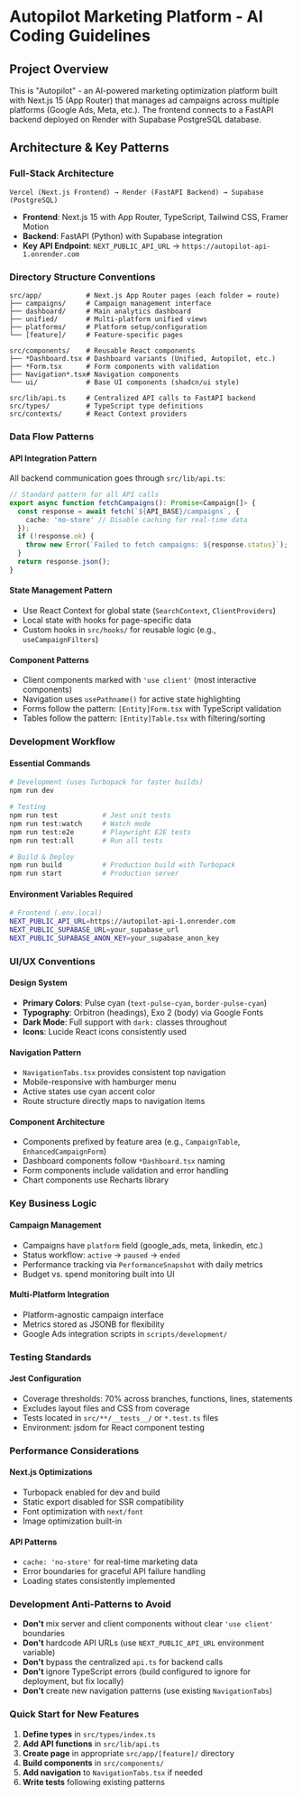 # Autopilot Marketing Platform - AI Coding Guidelines

## Project Overview
This is "Autopilot" - an AI-powered marketing optimization platform built with Next.js 15 (App Router) that manages ad campaigns across multiple platforms (Google Ads, Meta, etc.). The frontend connects to a FastAPI backend deployed on Render with Supabase PostgreSQL database.

## Architecture & Key Patterns

### Full-Stack Architecture
```
Vercel (Next.js Frontend) → Render (FastAPI Backend) → Supabase (PostgreSQL)
```

- **Frontend**: Next.js 15 with App Router, TypeScript, Tailwind CSS, Framer Motion
- **Backend**: FastAPI (Python) with Supabase integration
- **Key API Endpoint**: `NEXT_PUBLIC_API_URL` → `https://autopilot-api-1.onrender.com`

### Directory Structure Conventions
```
src/app/           # Next.js App Router pages (each folder = route)
├── campaigns/     # Campaign management interface
├── dashboard/     # Main analytics dashboard
├── unified/       # Multi-platform unified views
├── platforms/     # Platform setup/configuration
└── [feature]/     # Feature-specific pages

src/components/    # Reusable React components
├── *Dashboard.tsx # Dashboard variants (Unified, Autopilot, etc.)
├── *Form.tsx      # Form components with validation
├── Navigation*.tsx# Navigation components
└── ui/            # Base UI components (shadcn/ui style)

src/lib/api.ts     # Centralized API calls to FastAPI backend
src/types/         # TypeScript type definitions
src/contexts/      # React Context providers
```

### Data Flow Patterns

#### API Integration Pattern
All backend communication goes through `src/lib/api.ts`:
```typescript
// Standard pattern for all API calls
export async function fetchCampaigns(): Promise<Campaign[]> {
  const response = await fetch(`${API_BASE}/campaigns`, {
    cache: 'no-store' // Disable caching for real-time data
  });
  if (!response.ok) {
    throw new Error(`Failed to fetch campaigns: ${response.status}`);
  }
  return response.json();
}
```

#### State Management Pattern
- Use React Context for global state (`SearchContext`, `ClientProviders`)
- Local state with hooks for page-specific data
- Custom hooks in `src/hooks/` for reusable logic (e.g., `useCampaignFilters`)

#### Component Patterns
- Client components marked with `'use client'` (most interactive components)
- Navigation uses `usePathname()` for active state highlighting
- Forms follow the pattern: `[Entity]Form.tsx` with TypeScript validation
- Tables follow the pattern: `[Entity]Table.tsx` with filtering/sorting

### Development Workflow

#### Essential Commands
```bash
# Development (uses Turbopack for faster builds)
npm run dev

# Testing
npm run test           # Jest unit tests
npm run test:watch     # Watch mode
npm run test:e2e       # Playwright E2E tests
npm run test:all       # Run all tests

# Build & Deploy
npm run build          # Production build with Turbopack
npm run start          # Production server
```

#### Environment Variables Required
```bash
# Frontend (.env.local)
NEXT_PUBLIC_API_URL=https://autopilot-api-1.onrender.com
NEXT_PUBLIC_SUPABASE_URL=your_supabase_url
NEXT_PUBLIC_SUPABASE_ANON_KEY=your_supabase_anon_key
```

### UI/UX Conventions

#### Design System
- **Primary Colors**: Pulse cyan (`text-pulse-cyan`, `border-pulse-cyan`)
- **Typography**: Orbitron (headings), Exo 2 (body) via Google Fonts
- **Dark Mode**: Full support with `dark:` classes throughout
- **Icons**: Lucide React icons consistently used

#### Navigation Pattern
- `NavigationTabs.tsx` provides consistent top navigation
- Mobile-responsive with hamburger menu
- Active states use cyan accent color
- Route structure directly maps to navigation items

#### Component Architecture
- Components prefixed by feature area (e.g., `CampaignTable`, `EnhancedCampaignForm`)
- Dashboard components follow `*Dashboard.tsx` naming
- Form components include validation and error handling
- Chart components use Recharts library

### Key Business Logic

#### Campaign Management
- Campaigns have `platform` field (google_ads, meta, linkedin, etc.)
- Status workflow: `active` → `paused` → `ended`
- Performance tracking via `PerformanceSnapshot` with daily metrics
- Budget vs. spend monitoring built into UI

#### Multi-Platform Integration
- Platform-agnostic campaign interface
- Metrics stored as JSONB for flexibility
- Google Ads integration scripts in `scripts/development/`

### Testing Standards

#### Jest Configuration
- Coverage thresholds: 70% across branches, functions, lines, statements
- Excludes layout files and CSS from coverage
- Tests located in `src/**/__tests__/` or `*.test.ts` files
- Environment: jsdom for React component testing

### Performance Considerations

#### Next.js Optimizations
- Turbopack enabled for dev and build
- Static export disabled for SSR compatibility
- Font optimization with `next/font`
- Image optimization built-in

#### API Patterns
- `cache: 'no-store'` for real-time marketing data
- Error boundaries for graceful API failure handling
- Loading states consistently implemented

### Development Anti-Patterns to Avoid

- **Don't** mix server and client components without clear `'use client'` boundaries
- **Don't** hardcode API URLs (use `NEXT_PUBLIC_API_URL` environment variable)
- **Don't** bypass the centralized `api.ts` for backend calls
- **Don't** ignore TypeScript errors (build configured to ignore for deployment, but fix locally)
- **Don't** create new navigation patterns (use existing `NavigationTabs`)

### Quick Start for New Features

1. **Define types** in `src/types/index.ts`
2. **Add API functions** in `src/lib/api.ts`
3. **Create page** in appropriate `src/app/[feature]/` directory
4. **Build components** in `src/components/`
5. **Add navigation** to `NavigationTabs.tsx` if needed
6. **Write tests** following existing patterns
